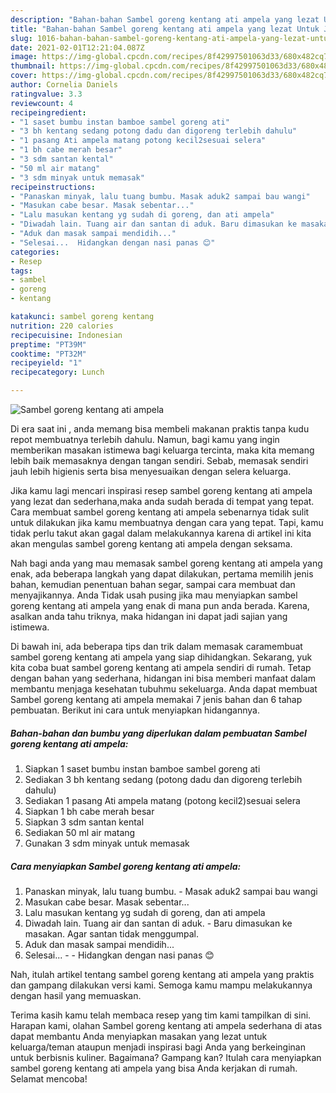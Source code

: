 ```yaml
---
description: "Bahan-bahan Sambel goreng kentang ati ampela yang lezat Untuk Jualan"
title: "Bahan-bahan Sambel goreng kentang ati ampela yang lezat Untuk Jualan"
slug: 1016-bahan-bahan-sambel-goreng-kentang-ati-ampela-yang-lezat-untuk-jualan
date: 2021-02-01T12:21:04.087Z
image: https://img-global.cpcdn.com/recipes/8f42997501063d33/680x482cq70/sambel-goreng-kentang-ati-ampela-foto-resep-utama.jpg
thumbnail: https://img-global.cpcdn.com/recipes/8f42997501063d33/680x482cq70/sambel-goreng-kentang-ati-ampela-foto-resep-utama.jpg
cover: https://img-global.cpcdn.com/recipes/8f42997501063d33/680x482cq70/sambel-goreng-kentang-ati-ampela-foto-resep-utama.jpg
author: Cornelia Daniels
ratingvalue: 3.3
reviewcount: 4
recipeingredient:
- "1 saset bumbu instan bamboe sambel goreng ati"
- "3 bh kentang sedang potong dadu dan digoreng terlebih dahulu"
- "1 pasang Ati ampela matang potong kecil2sesuai selera"
- "1 bh cabe merah besar"
- "3 sdm santan kental"
- "50 ml air matang"
- "3 sdm minyak untuk memasak"
recipeinstructions:
- "Panaskan minyak, lalu tuang bumbu. Masak aduk2 sampai bau wangi"
- "Masukan cabe besar. Masak sebentar..."
- "Lalu masukan kentang yg sudah di goreng, dan ati ampela"
- "Diwadah lain. Tuang air dan santan di aduk. Baru dimasukan ke masakan. Agar santan tidak menggumpal."
- "Aduk dan masak sampai mendidih..."
- "Selesai...  Hidangkan dengan nasi panas 😊"
categories:
- Resep
tags:
- sambel
- goreng
- kentang

katakunci: sambel goreng kentang 
nutrition: 220 calories
recipecuisine: Indonesian
preptime: "PT39M"
cooktime: "PT32M"
recipeyield: "1"
recipecategory: Lunch

---
```



![Sambel goreng kentang ati ampela](https://img-global.cpcdn.com/recipes/8f42997501063d33/680x482cq70/sambel-goreng-kentang-ati-ampela-foto-resep-utama.jpg)

Di era  saat ini , anda memang bisa membeli makanan praktis tanpa kudu repot membuatnya terlebih dahulu. Namun, bagi kamu yang ingin memberikan masakan istimewa bagi keluarga tercinta, maka kita memang lebih baik memasaknya dengan tangan sendiri. Sebab, memasak sendiri jauh lebih higienis serta bisa menyesuaikan dengan selera keluarga.

Jika kamu lagi mencari inspirasi resep sambel goreng kentang ati ampela yang lezat dan sederhana,maka anda sudah berada di tempat yang tepat. Cara membuat sambel goreng kentang ati ampela  sebenarnya tidak sulit untuk dilakukan jika kamu membuatnya dengan cara yang tepat. Tapi, kamu tidak perlu takut akan gagal dalam melakukannya 
karena di artikel ini kita akan mengulas sambel goreng kentang ati ampela dengan seksama.  



Nah bagi anda yang mau memasak sambel goreng kentang ati ampela yang enak, ada beberapa langkah yang dapat dilakukan, pertama memilih jenis bahan, kemudian penentuan bahan segar, sampai cara membuat dan menyajikannya. Anda Tidak usah pusing jika mau menyiapkan sambel goreng kentang ati ampela yang enak di mana pun anda berada. Karena, asalkan anda  tahu triknya, maka hidangan ini dapat jadi sajian yang istimewa.

Di bawah ini, ada beberapa tips dan trik dalam memasak caramembuat sambel goreng kentang ati ampela yang siap dihidangkan. Sekarang, yuk kita coba buat sambel goreng kentang ati ampela sendiri di rumah. Tetap dengan bahan yang sederhana, hidangan ini bisa memberi manfaat dalam membantu menjaga kesehatan tubuhmu sekeluarga. Anda dapat membuat Sambel goreng kentang ati ampela memakai 7 jenis bahan dan 6 tahap pembuatan. Berikut ini cara untuk menyiapkan hidangannya.

<!--inarticleads1-->

##### Bahan-bahan dan bumbu yang diperlukan dalam pembuatan Sambel goreng kentang ati ampela:

1. Siapkan 1 saset bumbu instan bamboe sambel goreng ati
1. Sediakan 3 bh kentang sedang (potong dadu dan digoreng terlebih dahulu)
1. Sediakan 1 pasang Ati ampela matang (potong kecil2)sesuai selera
1. Siapkan 1 bh cabe merah besar
1. Siapkan 3 sdm santan kental
1. Sediakan 50 ml air matang
1. Gunakan 3 sdm minyak untuk memasak




<!--inarticleads2-->

##### Cara menyiapkan Sambel goreng kentang ati ampela:

1. Panaskan minyak, lalu tuang bumbu. - Masak aduk2 sampai bau wangi
1. Masukan cabe besar. Masak sebentar...
1. Lalu masukan kentang yg sudah di goreng, dan ati ampela
1. Diwadah lain. Tuang air dan santan di aduk. - Baru dimasukan ke masakan. Agar santan tidak menggumpal.
1. Aduk dan masak sampai mendidih...
1. Selesai... -  - Hidangkan dengan nasi panas 😊




Nah, itulah artikel tentang  sambel goreng kentang ati ampela  yang praktis dan gampang dilakukan versi kami. Semoga kamu mampu melakukannya dengan hasil yang memuaskan. 

Terima kasih kamu telah membaca resep yang tim kami tampilkan di sini. Harapan kami, olahan  Sambel goreng kentang ati ampela sederhana di atas dapat membantu Anda menyiapkan masakan yang lezat untuk keluarga/teman ataupun menjadi inspirasi bagi Anda yang berkeinginan untuk berbisnis kuliner. Bagaimana? Gampang kan? Itulah cara menyiapkan sambel goreng kentang ati ampela yang bisa Anda kerjakan di rumah. Selamat mencoba!

